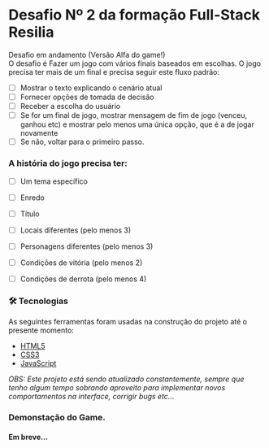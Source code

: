 # Desafio Nº 2 da formação Full-Stack Resilia

Desafio em andamento (Versão Alfa do game!) <br />
O desafio é Fazer um jogo com vários finais baseados em escolhas. O jogo precisa ter mais de um final e precisa seguir este fluxo padrão:

- [ ] Mostrar o texto explicando o cenário atual
- [ ] Fornecer opções de tomada de decisão
- [ ] Receber a escolha do usuário
- [ ] Se for um final de jogo, mostrar mensagem de fim de jogo (venceu, ganhou etc) e mostrar pelo      menos uma única opção, que é a de jogar novamente
- [ ] Se não, voltar para o primeiro passo.

### A história do jogo precisa ter:

- [ ] Um tema específico
- [ ] Enredo
- [ ] Título
- [ ] Locais diferentes (pelo menos 3)
- [ ] Personagens diferentes (pelo menos 3)
- [ ] Condições de vitória (pelo menos 2)
- [ ] Condições de derrota (pelo menos 4)


### 🛠 Tecnologias

As seguintes ferramentas foram usadas na construção do projeto até o presente momento:

- [HTML5](https://developer.mozilla.org/pt-BR/docs/Web/HTML/HTML5)
- [CSS3](https://developer.mozilla.org/pt-BR/docs/Web/CSS)
- [JavaScript](https://developer.mozilla.org/pt-BR/docs/Web/JavaScript)


_OBS: Este projeto está sendo atualizado constantemente, sempre que tenho algum tempo sobrando aproveito para
implementar novos comportamentos na interface, corrigir bugs etc..._

### Demonstação do Game.

#### Em breve...
